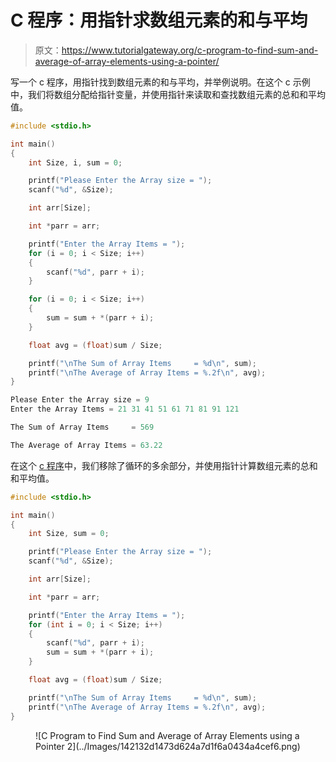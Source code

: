 # C 程序：用指针求数组元素的和与平均

> 原文：<https://www.tutorialgateway.org/c-program-to-find-sum-and-average-of-array-elements-using-a-pointer/>

写一个 c 程序，用指针找到数组元素的和与平均，并举例说明。在这个 c 示例中，我们将数组分配给指针变量，并使用指针来读取和查找数组元素的总和和平均值。

```c
#include <stdio.h>

int main()
{
	int Size, i, sum = 0;

	printf("Please Enter the Array size = ");
	scanf("%d", &Size);

	int arr[Size];

	int *parr = arr;

	printf("Enter the Array Items = ");
	for (i = 0; i < Size; i++)
	{
		scanf("%d", parr + i);
	}

	for (i = 0; i < Size; i++)
	{
		sum = sum + *(parr + i);
	}

	float avg = (float)sum / Size;

	printf("\nThe Sum of Array Items     = %d\n", sum);
	printf("\nThe Average of Array Items = %.2f\n", avg);
}
```

```c
Please Enter the Array size = 9
Enter the Array Items = 21 31 41 51 61 71 81 91 121

The Sum of Array Items     = 569

The Average of Array Items = 63.22
```

在这个 [c 程序](https://www.tutorialgateway.org/c-programming-examples/)中，我们移除了循环的多余部分，并使用指针计算数组元素的总和和平均值。

```c
#include <stdio.h>

int main()
{
	int Size, sum = 0;

	printf("Please Enter the Array size = ");
	scanf("%d", &Size);

	int arr[Size];

	int *parr = arr;

	printf("Enter the Array Items = ");
	for (int i = 0; i < Size; i++)
	{
		scanf("%d", parr + i);
		sum = sum + *(parr + i);
	}

	float avg = (float)sum / Size;

	printf("\nThe Sum of Array Items     = %d\n", sum);
	printf("\nThe Average of Array Items = %.2f\n", avg);
}
```

<figure class="wp-block-image size-large">![C Program to Find Sum and Average of Array Elements using a Pointer 2](../Images/142132d1473d624a7d1f6a0434a4cef6.png)</figure>
